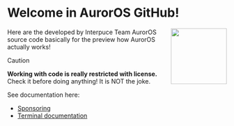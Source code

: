 # Welcome in AurorOS GitHub!

<img align="right" src="https://avatars.githubusercontent.com/u/157804013?s=200&u=2ce38e6b2cf8349677f2b71a805238a6a8e1c454&v=2" style="width:128px;">

Here are the developed by Interpuce Team AurorOS source code basically for the preview how AurorOS actually works!

> [!CAUTION]
> **Working with code is really restricted with license.** Check it before doing anything! It is NOT the joke.

See documentation here:
- [Sponsoring](https://github.com/Interpuce/AurorOS/blob/main/docs/sponsoring/README.md)
- [Terminal documentation](https://github.com/Interpuce/AurorOS/blob/main/docs/features/terminal.md)